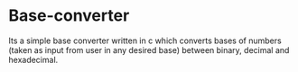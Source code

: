 # Base-converter
Its a simple base converter written in c which converts bases of numbers (taken as input from user in any desired base) between binary, decimal and hexadecimal.
